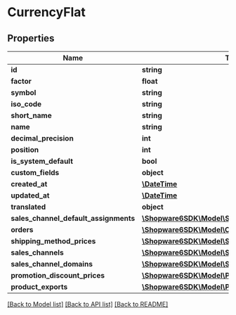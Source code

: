 # CurrencyFlat

## Properties
Name | Type | Description | Notes
------------ | ------------- | ------------- | -------------
**id** | **string** |  | [optional] 
**factor** | **float** |  | 
**symbol** | **string** |  | 
**iso_code** | **string** |  | 
**short_name** | **string** |  | 
**name** | **string** |  | 
**decimal_precision** | **int** |  | 
**position** | **int** |  | [optional] 
**is_system_default** | **bool** |  | [optional] 
**custom_fields** | **object** |  | [optional] 
**created_at** | [**\DateTime**](\DateTime.md) |  | 
**updated_at** | [**\DateTime**](\DateTime.md) |  | 
**translated** | **object** |  | [optional] 
**sales_channel_default_assignments** | [**\Shopware6SDK\Model\SalesChannelFlat**](SalesChannelFlat.md) |  | [optional] 
**orders** | [**\Shopware6SDK\Model\OrderFlat**](OrderFlat.md) |  | [optional] 
**shipping_method_prices** | [**\Shopware6SDK\Model\ShippingMethodPriceFlat**](ShippingMethodPriceFlat.md) |  | [optional] 
**sales_channels** | [**\Shopware6SDK\Model\SalesChannelFlat**](SalesChannelFlat.md) |  | [optional] 
**sales_channel_domains** | [**\Shopware6SDK\Model\SalesChannelDomainFlat**](SalesChannelDomainFlat.md) |  | [optional] 
**promotion_discount_prices** | [**\Shopware6SDK\Model\PromotionDiscountPricesFlat**](PromotionDiscountPricesFlat.md) |  | [optional] 
**product_exports** | [**\Shopware6SDK\Model\ProductExportFlat**](ProductExportFlat.md) |  | [optional] 

[[Back to Model list]](../../README.md#documentation-for-models) [[Back to API list]](../../README.md#documentation-for-api-endpoints) [[Back to README]](../../README.md)

